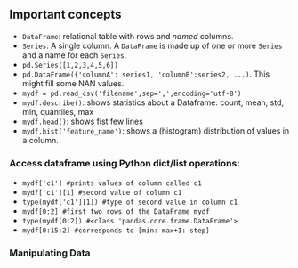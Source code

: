 ## Important concepts
* `DataFrame`: relational table with rows and *named* columns.
* `Series`: A single column. A `DataFrame` is made up of one or more `Series` and a name for each `Series`.
* `pd.Series([1,2,3,4,5,6])`
* `pd.DataFrame({'columnA': series1, 'columnB':series2, ...)`. This might fill some NAN values.
* `mydf = pd.read_csv('filename',sep=',',encoding='utf-8')`
* `mydf.describe()`: shows statistics about a Dataframe: count, mean, std, min, quantiles, max
* `mydf.head()`: shows fist few lines
* `mydf.hist('feature_name')`: shows a (histogram) distribution of values in a column.
### Access dataframe using Python dict/list operations: 
  * `mydf['c1'] #prints values of column called c1`
  * `mydf['c1'][1] #second value of column c1`
  * `type(mydf['c1'][1]) #type of second value in column c1`
  * `mydf[0:2] #first two rows of the DataFrame mydf`
  * `type(mydf[0:2]) #<class 'pandas.core.frame.DataFrame'>`
  * `mydf[0:15:2] #corresponds to [min: max+1: step]`
### Manipulating Data
